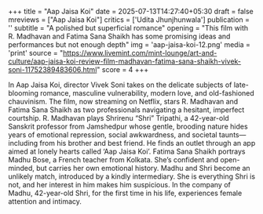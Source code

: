 +++
title = "Aap Jaisa Koi"
date = 2025-07-13T14:27:40+05:30
draft = false
mreviews = ["Aap Jaisa Koi"]
critics = ['Udita Jhunjhunwala']
publication = ''
subtitle = "A polished but superficial romance"
opening = "This film with R. Madhavan and Fatima Sana Shaikh has some promising ideas and performances but not enough depth"
img = 'aap-jaisa-koi-12.png'
media = 'print'
source = "https://www.livemint.com/mint-lounge/art-and-culture/aap-jaisa-koi-review-film-madhavan-fatima-sana-shaikh-vivek-soni-11752389483606.html"
score = 4
+++

In Aap Jaisa Koi, director Vivek Soni takes on the delicate subjects of late-blooming romance, masculine vulnerability, modern love, and old-fashioned chauvinism. The film, now streaming on Netflix, stars R. Madhavan and Fatima Sana Shaikh as two professionals navigating a hesitant, imperfect courtship. R. Madhavan plays Shrirenu “Shri” Tripathi, a 42-year-old Sanskrit professor from Jamshedpur whose gentle, brooding nature hides years of emotional repression, social awkwardness, and societal taunts—including from his brother and best friend. He finds an outlet through an app aimed at lonely hearts called ‘Aap Jaisa Koi’. Fatima Sana Shaikh portrays Madhu Bose, a French teacher from Kolkata. She’s confident and open-minded, but carries her own emotional history. Madhu and Shri become an unlikely match, introduced by a kindly intermediary. She is everything Shri is not, and her interest in him makes him suspicious. In the company of Madhu, 42-year-old Shri, for the first time in his life, experiences female attention and intimacy.
